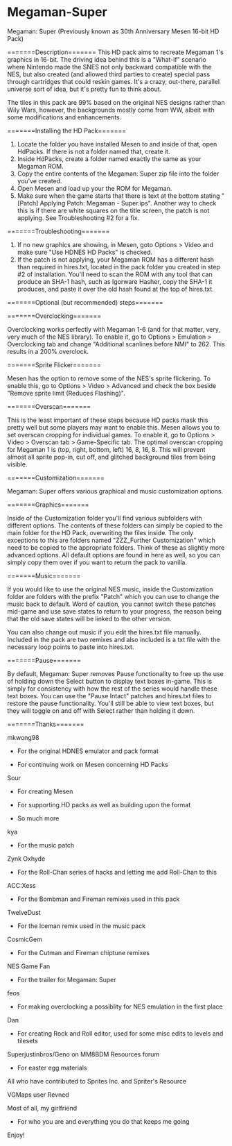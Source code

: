 # Megaman-Super
Megaman: Super (Previously known as 30th Anniversary Mesen 16-bit HD Pack)

=======Description=======
	This HD pack aims to recreate Megaman 1's graphics in 16-bit. The driving idea behind this is a "What-if" scenario where Nintendo made the SNES not only backward compatible with the NES, but also created (and allowed third parties to create) special pass through cartridges that could reskin games. It's a crazy, out-there, parallel universe sort of idea, but it's pretty fun to think about.
	
The tiles in this pack are 99% based on the original NES designs rather than Wily Wars, however, the backgrounds mostly come from WW, albeit with some modifications and enhancements. 

=======Installing the HD Pack=======

1. Locate the folder you have installed Mesen to and inside of that, open HdPacks. If there is not a folder named that, create it.
2. Inside HdPacks, create a folder named exactly the same as your Megaman ROM.
3. Copy the entire contents of the Megaman: Super zip file into the folder you've created.
4. Open Mesen and load up your the ROM for Megaman.
5. Make sure when the game starts that there is text at the bottom stating "[Patch] Applying Patch: Megaman - Super.ips". Another way to check this is if there are white squares on the title screen, the patch is not applying. See Troubleshooting #2 for a fix.
	
=======Troubleshooting=======

1. If no new graphics are showing, in Mesen, goto Options > Video and make sure "Use HDNES HD Packs" is checked.
2. If the patch is not applying, your Megaman ROM has a different hash than required in hires.txt, located in the pack folder you created in step #2 of installation. You'll need to scan the ROM with any tool that can produce an SHA-1 hash, such as Igorware Hasher, copy the SHA-1 it produces, and paste it over the old hash found at the top of hires.txt.

=======Optional (but recommended) steps=======

=======Overclocking=======

Overclocking works perfectly with Megaman 1-6 (and for that matter, very, very much of the NES library). To enable it, go to Options > Emulation > Overclocking tab and change "Additional scanlines before NMI" to 262. This results in a 200% overclock.
	
=======Sprite Flicker=======

Mesen has the option to remove some of the NES's sprite flickering. To enable this, go to Options > Video > Advanced and check the box beside "Remove sprite limit (Reduces Flashing)". 
	
=======Overscan=======

This is the least important of these steps because HD packs mask this pretty well but some players may want to enable this. Mesen allows you to set overscan cropping for individual games. To enable it, go to Options > Video > Overscan tab > Game-Specific tab. The optimal overscan cropping for Megaman 1 is (top, right, bottom, left) 16, 8, 16, 8. This will prevent almost all sprite pop-in, cut off, and glitched background tiles from being visible.

=======Customization=======

Megaman: Super offers various graphical and music customization options.

=======Graphics=======

Inside of the Customization folder you'll find various subfolders with different options. The contents of these folders can simply be copied to the main folder for the HD Pack, overwriting the files inside. The only exceptions to this are folders named "ZZZ_Further Customization" which need to be copied to the appropriate folders. Think of these as slightly more advanced options. All default options are found in here as well, so you can simply copy them over if you want to return the pack to vanilla.

=======Music=======

If you would like to use the original NES music, inside the Customization folder are folders with the prefix "Patch" which you can use to change the music back to default. Word of caution, you cannot switch these patches mid-game and use save states to return to your progress, the reason being that the old save states will be linked to the other version.
		
You can also change out music if you edit the hires.txt file manually. Included in the pack are two remixes and also included is a txt file with the necessary loop points to paste into hires.txt.

=======Pause=======

By default, Megaman: Super removes Pause functionality to free up the use of holding down the Select button to display text boxes in-game. This is simply for consistency with how the rest of the series would handle these text boxes. You can use the "Pause Intact" patches and hires.txt files to restore the pause functionality. You'll still be able to view text boxes, but they will toggle on and off with Select rather than holding it down.
		
=======Thanks=======

mkwong98
	
- For the original HDNES emulator and pack format
		
- For continuing work on Mesen concerning HD Packs
		
Sour
	
- For creating Mesen
		
- For supporting HD packs as well as building upon the format
		
- So much more
		
kya
	
- For the music patch
		
Zynk Oxhyde
	
- For the Roll-Chan series of hacks and letting me add Roll-Chan to this
		
ACC:Xess
	
- For the Bombman and Fireman remixes used in this pack
		
TwelveDust
	
- For the Iceman remix used in the music pack
		
CosmicGem
	
- For the Cutman and Fireman chiptune remixes
		
NES Game Fan
	
- For the trailer for Megaman: Super
		
feos
	
- For making overclocking a possiblity for NES emulation in the first place
		
Dan
	
- For creating Rock and Roll editor, used for some misc edits to levels and tilesets
		
Superjustinbros/Geno on MM8BDM Resources forum
	
- For easter egg materials
		
All who have contributed to Sprites Inc. and Spriter's Resource
	
VGMaps user Revned
	
Most of all, my girlfriend
	
- For who you are and everything you do that keeps me going
		
Enjoy!

